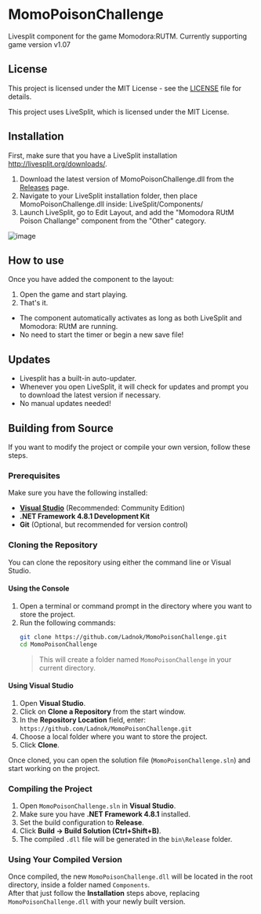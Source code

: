  # MomoPoisonChallenge
Livesplit component for the game Momodora:RUTM. Currently supporting game version v1.07

## License
This project is licensed under the MIT License - see the [LICENSE](https://github.com/Ladnok/MomoPoisonChallenge/blob/main/LICENSE) file for details.

This project uses LiveSplit, which is licensed under the MIT License.

## Installation
First, make sure that you have a LiveSplit installation http://livesplit.org/downloads/.

1. Download the latest version of MomoPoisonChallenge.dll from the [Releases](https://github.com/Ladnok/MomoPoisonChallenge/releases) page.
2. Navigate to your LiveSplit installation folder, then place MomoPoisonChallenge.dll inside: LiveSplit/Components/
3. Launch LiveSplit, go to Edit Layout, and add the "Momodora RUtM Poison Challange" component from the "Other" category.

![image](https://github.com/user-attachments/assets/85145167-5a1b-4a15-9c0d-4a15156b75bf)

## How to use
Once you have added the component to the layout:
1. Open the game and start playing.
2. That's it.
- The component automatically activates as long as both LiveSplit and Momodora: RUtM are running.
- No need to start the timer or begin a new save file!

## Updates
- Livesplit has a built-in auto-updater.<br>
- Whenever you open LiveSplit, it will check for updates and prompt you to download the latest version if necessary.<br>
- No manual updates needed!

## Building from Source
If you want to modify the project or compile your own version, follow these steps.

### Prerequisites
Make sure you have the following installed:
- **[Visual Studio](https://visualstudio.microsoft.com/)** (Recommended: Community Edition)
- **.NET Framework 4.8.1 Development Kit**
- **Git** (Optional, but recommended for version control)

### Cloning the Repository
You can clone the repository using either the command line or Visual Studio.

#### Using the Console
1. Open a terminal or command prompt in the directory where you want to store the project.
2. Run the following commands:
   ```sh
   git clone https://github.com/Ladnok/MomoPoisonChallenge.git
   cd MomoPoisonChallenge
   ```
   > This will create a folder named `MomoPoisonChallenge` in your current directory.

#### Using Visual Studio
1. Open **Visual Studio**.
2. Click on **Clone a Repository** from the start window.
3. In the **Repository Location** field, enter:
  ```https://github.com/Ladnok/MomoPoisonChallenge.git```
4. Choose a local folder where you want to store the project.
5. Click **Clone**.

Once cloned, you can open the solution file (`MomoPoisonChallenge.sln`) and start working on the project.

### Compiling the Project
1. Open `MomoPoisonChallenge.sln` in **Visual Studio**.
2. Make sure you have **.NET Framework 4.8.1** installed.
3. Set the build configuration to **Release**.
4. Click **Build → Build Solution (Ctrl+Shift+B)**.
5. The compiled `.dll` file will be generated in the `bin\Release` folder.

### Using Your Compiled Version
Once compiled, the new `MomoPoisonChallenge.dll` will be located in the root directory, inside a folder named `Components`.<br>
After that just follow the **Installation** steps above, replacing `MomoPoisonChallenge.dll` with your newly built version.
